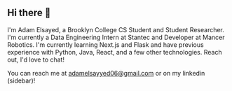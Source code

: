 ## Hi there 👋

I'm Adam Elsayed, a Brooklyn College CS Student and Student Researcher. I'm currently a Data Engineering Intern at Stantec and Developer at Mancer Robotics. I'm currently learning Next.js and Flask and have previous experience with Python, Java, React, and a few other technologies. Reach out, I'd love to chat!

You can reach me at adamelsayyed06@gmail.com or on my linkedin (sidebar)!
